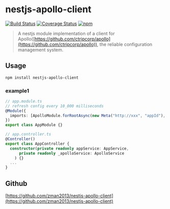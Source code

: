# nestjs-apollo-client

[![Build Status](https://github.com/zman2013/nestjs-apollo-client/workflows/Build%20and%20Release/badge.svg)](https://github.com/zman2013/nestjs-apollo-client/workflows/Build%20and%20Release/badge.svg)
[![Coverage Status](https://coveralls.io/repos/github/zman2013/nestjs-apollo-client/badge.svg?branch=master)](https://coveralls.io/github/zman2013/nestjs-apollo-client?branch=master)
[![npm](https://img.shields.io/npm/v/nestjs-apollo-client.svg)](https://www.npmjs.com/package/@zman2013/nestjs-apollo-client/)

> A nestjs module implementation of a client for Apollo([https://github.com/ctripcorp/apollo](https://github.com/ctripcorp/apollo)), the reliable configuration management system.

## Usage

```bash
npm install nestjs-apollo-client
```

### example1
```typescript
// app.module.ts
// refresh config every 10_000 milliseconds
@Module({
  imports: [ApolloModule.forRootAsync(new Meta("http://xxx", "appId"), 10_000)]
})
export class AppModule {}

// app.controller.ts
@Controller()
export class AppController {
  constructor(private readonly appService: AppService,
      private readonly _apolloService: ApolloService
    ) {}
  ...
}
```

## Github
[https://github.com/zman2013/nestjs-apollo-client](https://github.com/zman2013/nestjs-apollo-client)